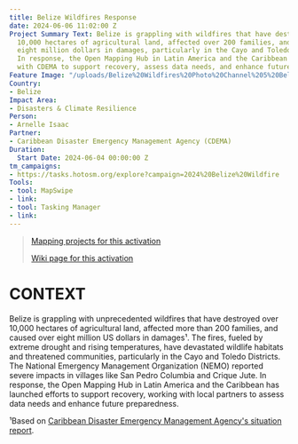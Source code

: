 ```yaml
---
title: Belize Wildfires Response
date: 2024-06-06 11:02:00 Z
Project Summary Text: Belize is grappling with wildfires that have destroyed over
  10,000 hectares of agricultural land, affected over 200 families, and caused over
  eight million dollars in damages, particularly in the Cayo and Toledo Districts.
  In response, the Open Mapping Hub in Latin America and the Caribbean is working
  with CDEMA to support recovery, assess data needs, and enhance future preparedness.
Feature Image: "/uploads/Belize%20Wildfires%20Photo%20Channel%205%20Belize.jpg"
Country:
- Belize
Impact Area:
- Disasters & Climate Resilience
Person:
- Arnelle Isaac
Partner:
- Caribbean Disaster Emergency Management Agency (CDEMA)
Duration:
  Start Date: 2024-06-04 00:00:00 Z
tm_campaigns:
- https://tasks.hotosm.org/explore?campaign=2024%20Belize%20Wildfire
Tools:
- tool: MapSwipe
- link: 
- tool: Tasking Manager
- link: 
---
```


> [Mapping projects for this activation](https://tasks.hotosm.org/explore?campaign=2024%20Belize%20Wildfire)
>
> 
> [Wiki page for this activation](https://wiki.openstreetmap.org/wiki/Humanitarian_OSM_Team/Open_Mapping_Hub_-_Latin_America_and_The_Caribbean/Activations/2024_Belize_Wildfires_Response)

# CONTEXT

Belize is grappling with unprecedented wildfires that have destroyed over 10,000 hectares of agricultural land, affected more than 200 families, and caused over eight million US dollars in damages¹. The fires, fueled by extreme drought and rising temperatures, have devastated wildlife habitats and threatened communities, particularly in the Cayo and Toledo Districts. The National Emergency Management Organization (NEMO) reported severe impacts in villages like San Pedro Columbia and Crique Jute. In response, the Open Mapping Hub in Latin America and the Caribbean has launched efforts to support recovery, working with local partners to assess data needs and enhance future preparedness.

¹Based on [Caribbean Disaster Emergency Management Agency's ](https://www.cdema.org/) [situation report](https://www.cdema.org/images/2024/05/CDEMA%20Sitrep%201-Belize%20Wild%20Fires.pdf).